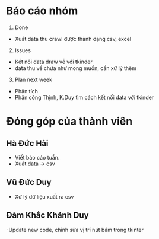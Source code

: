 # Báo cáo nhóm

1. Done
- Xuất data thu crawl được thành dạng csv, excel

2. Issues
- Kết nối data draw về với tkinder
- data thu về chưa như mong muốn, cần xử lý thêm
3. Plan next week
- Phân tích
- Phân công Thịnh, K.Duy tìm cách kết nối data với tkinder

# Đóng góp của thành viên

## Hà Đức Hải
- Viết báo cáo tuần.
- Xuất data -> csv

## Vũ Đức Duy
- Xử lý dữ liệu xuất ra csv
## Đàm Khắc Khánh Duy
-Update new code, chỉnh sửa vị trí nút bấm trong tkinter
